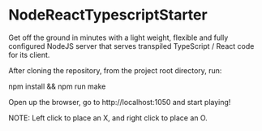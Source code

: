 # NodeReactTypescriptStarter
Get off the ground in minutes with a light weight, flexible and fully configured NodeJS server that serves transpiled TypeScript / React code for its client.

After cloning the repository, from the project root directory, run:

npm install && npm run make

Open up the browser, go to http://localhost:1050 and start playing!

NOTE: Left click to place an X, and right click to place an O.
